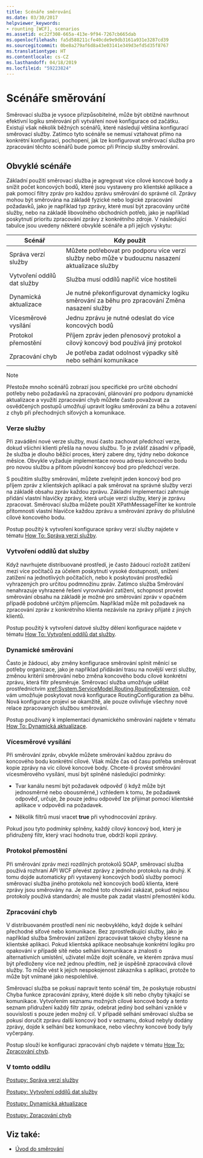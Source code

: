 ```yaml
---
title: Scénáře směrování
ms.date: 03/30/2017
helpviewer_keywords:
- rounting [WCF], scenarios
ms.assetid: ec22f308-665a-413e-9f94-7267cb665dab
ms.openlocfilehash: fa5d588211cfe40cde9e9db3161a931e3287cd39
ms.sourcegitcommit: 0be8a279af6d8a43e03141e349d3efd5d35f8767
ms.translationtype: HT
ms.contentlocale: cs-CZ
ms.lasthandoff: 04/18/2019
ms.locfileid: "59223824"
---
```

# <a name="routing-scenarios"></a>Scénáře směrování
Směrovací služba je vysoce přizpůsobitelné, může být obtížné navrhnout efektivní logiku směrování při vytváření nové konfigurace od začátku.  Existují však několik běžných scénářů, které následují většina konfigurací směrovací služby. Zatímco tyto scénáře se nemusí vztahovat přímo na konkrétní konfiguraci, pochopení, jak lze konfigurovat směrovací služba pro zpracování těchto scénářů bude pomoc při Princip služby směrování.  
  
## <a name="common-scenarios"></a>Obvyklé scénáře  
 Základní použití směrovací služba je agregovat více cílové koncové body a snížit počet koncových bodů, které jsou vystaveny pro klientské aplikace a pak pomocí filtry zpráv pro každou zprávu směrování do správné cíl. Zprávy mohou být směrována na základě fyzické nebo logické zpracování požadavků, jako je například typ zprávy, které musí být zpracovány určité služby, nebo na základě libovolného obchodních potřeb, jako je například poskytnutí prioritu zpracování zprávy z konkrétního zdroje. V následující tabulce jsou uvedeny některé obvyklé scénáře a při jejich výskytu:  
  
|Scénář|Kdy použít|  
|--------------|--------------|  
|Správa verzí služby|Můžete potřebovat pro podporu více verzí služby nebo může v budoucnu nasazení aktualizace služby|  
|Vytvoření oddílů dat služby|Služba musí oddílů napříč více hostiteli|  
|Dynamická aktualizace|Je nutné překonfigurovat dynamicky logiku směrování za běhu pro zpracování Změna nasazení služby|  
|Vícesměrové vysílání|Jednu zprávu je nutné odeslat do více koncových bodů|  
|Protokol přemostění|Příjem zpráv jeden přenosový protokol a cílový koncový bod používá jiný protokol|  
|Zpracování chyb|Je potřeba zadat odolnost výpadky sítě nebo selhání komunikace|  
  
> [!NOTE]
>  Přestože mnoho scénářů zobrazí jsou specifické pro určité obchodní potřeby nebo požadavků na zpracování, plánování pro podporu dynamické aktualizace a využití zpracování chyb můžete často považovat za osvědčených postupů umožňují upravit logiku směrování za běhu a zotavení z chyb při přechodných síťových a komunikace.  
  
### <a name="service-versioning"></a>Verze služby  
 Při zavádění nové verze služby, musí často zachovat předchozí verze, dokud všichni klienti přešla na novou službu. To je zvlášť zásadní v případě, že služba je dlouho běžící proces, který zabere dny, týdny nebo dokonce měsíce. Obvykle vyžaduje implementace novou adresu koncového bodu pro novou službu a přitom původní koncový bod pro předchozí verze.  
  
 S použitím služby směrování, můžete zveřejnit jeden koncový bod pro příjem zpráv z klientských aplikací a pak směrovat na správné služby verzi na základě obsahu zpráv každou zprávu. Základní implementaci zahrnuje přidání vlastní hlavičky zprávy, která určuje verzi služby, který je zprávu zpracovat. Směrovací služba můžete použít XPathMessageFilter ke kontrole přítomnosti vlastní hlavičce každou zprávu a směrování zprávy do příslušné cílové koncového bodu.  
  
 Postup použitý k vytvoření konfigurace správy verzí služby najdete v tématu [How To: Správa verzí služby](../../../../docs/framework/wcf/feature-details/how-to-service-versioning.md).
  
### <a name="service-data-partitioning"></a>Vytvoření oddílů dat služby  
 Když navrhujete distribuované prostředí, je často žádoucí rozložit zatížení mezi více počítačů za účelem poskytnutí vysoké dostupnosti, snížení zatížení na jednotlivých počítačích, nebo k poskytování prostředků vyhrazených pro určitou podmnožinu zpráv. Zatímco služba Směrování nenahrazuje vyhrazené řešení vyrovnávání zatížení, schopnost provést směrování obsahu na základě je možné pro směrování zpráv v opačném případě podobné určitým příjemcům. Například může mít požadavek na zpracování zpráv z konkrétního klienta nezávisle na zprávy přijaté z jiných klientů.  
  
 Postup použitý k vytvoření datové služby dělení konfigurace najdete v tématu [How To: Vytvoření oddílů dat služby](../../../../docs/framework/wcf/feature-details/how-to-service-data-partitioning.md).  
  
### <a name="dynamic-routing"></a>Dynamické směrování  
 Často je žádoucí, aby změny konfigurace směrování splnit měnící se potřeby organizace, jako je například přidávání trasu na novější verzi služby, změnou kritérií směrování nebo změna koncového bodu cílové konkrétní zprávu, která filtr přesměruje. Směrovací služba umožňuje udělat prostřednictvím <xref:System.ServiceModel.Routing.RoutingExtension>, což vám umožňuje poskytovat nová konfigurace RoutingConfiguration za běhu. Nová konfigurace projeví se okamžitě, ale pouze ovlivňuje všechny nové relace zpracovaných službou směrování.  
  
 Postup používaný k implementaci dynamického směrování najdete v tématu [How To: Dynamická aktualizace](../../../../docs/framework/wcf/feature-details/how-to-dynamic-update.md).
  
### <a name="multicast"></a>Vícesměrové vysílání  
 Při směrování zpráv, obvykle můžete směrování každou zprávu do koncového bodu konkrétní cílové.  Však může čas od času potřeba směrovat kopie zprávy na víc cílové koncové body. Chcete-li provést směrování vícesměrového vysílání, musí být splněné následující podmínky:  
  
-   Tvar kanálu nesmí být požadavek odpověď (i když může být jednosměrné nebo obousměrné,) vzhledem k tomu, že požadavek odpověď, určuje, že pouze jednu odpověď lze přijímat pomocí klientské aplikace v odpovědi na požadavek.  
  
-   Několik filtrů musí vracet **true** při vyhodnocování zprávy.  
  
 Pokud jsou tyto podmínky splněny, každý cílový koncový bod, který je přidružený filtr, který vrací hodnotu true, obdrží kopii zprávy.  
  
### <a name="protocol-bridging"></a>Protokol přemostění  
 Při směrování zpráv mezi rozdílných protokolů SOAP, směrovací služba používá rozhraní API WCF převést zprávy z jednoho protokolu na druhý. K tomu dojde automaticky při vystavený koncových bodů služby pomocí směrovací služba jiného protokolu než koncových bodů klienta, které zprávy jsou směrovány na. Je možné toto chování zakázat, pokud nejsou protokoly používá standardní; ale musíte pak zadat vlastní přemostění kódu.
  
### <a name="error-handling"></a>Zpracování chyb  
 V distribuovaném prostředí není nic neobvyklého, když dojde k selhání přechodné síťové nebo komunikace. Bez zprostředkující služby, jako je například služba Směrování zatížení zpracovávat takové chyby klesne na klientské aplikaci. Pokud klientská aplikace neobsahuje konkrétní logiku pro opakování v případě sítě nebo selhání komunikace a znalosti o alternativních umístění, uživatel může dojít scénáře, ve kterém zpráva musí být předloženy více než jednou předtím, než je úspěšně zpracovává cílové služby. To může vést k jejich nespokojenost zákazníka s aplikací, protože to může být vnímané jako nespolehlivé.  
  
 Směrovací služba se pokusí napravit tento scénář tím, že poskytuje robustní Chyba funkce zpracování zprávy, které dojde k síti nebo chyby týkající se komunikace. Vytvořením seznamu možných cílové koncové body a tento seznam přidružení každý filtr zpráv, odebrat jediný bod selhání vzniklé v souvislosti s pouze jeden možný cíl. V případě selhání směrovací služba se pokusí doručit zprávu další koncový bod v seznamu, dokud nebyly dodány zprávy, dojde k selhání bez komunikace, nebo všechny koncové body byly vyčerpány.  
  
 Postup slouží ke konfiguraci zpracování chyb najdete v tématu [How To: Zpracování chyb](../../../../docs/framework/wcf/feature-details/how-to-error-handling.md).
  
### <a name="in-this-section"></a>V tomto oddílu  
 [Postupy: Správa verzí služby](../../../../docs/framework/wcf/feature-details/how-to-service-versioning.md)  
  
 [Postupy: Vytvoření oddílů dat služby](../../../../docs/framework/wcf/feature-details/how-to-service-data-partitioning.md)  
  
 [Postupy: Dynamická aktualizace](../../../../docs/framework/wcf/feature-details/how-to-dynamic-update.md)  
  
 [Postupy: Zpracování chyb](../../../../docs/framework/wcf/feature-details/how-to-error-handling.md)  
  
## <a name="see-also"></a>Viz také:

- [Úvod do směrování](../../../../docs/framework/wcf/feature-details/routing-introduction.md)
